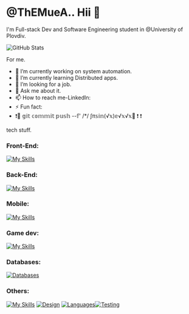 # @ThEMueA.. Hii 👋
I'm Full-stack Dev and Software Engineering student in @University of Plovdiv.


![GitHub Stats](https://github-readme-stats.vercel.app/api?username=ThEMueA&theme=vue-dark&bg_color=000000&title_color=FFD700&show_icons=true&hide_border=true&count_private=true)

For me.

- 🔭 I’m currently working on system automation.
- 🌱 I’m currently learning Distributed apps.
- 👷 I’m looking for a job.
- 💬 Ask me about it.
- 📫 How to reach me-LinkedIn: 
- ⚡ Fun fact: 
-  ❗🚨 𝕘𝕚𝕥 𝕔𝕠𝕞𝕞𝕚𝕥 𝕡𝕦𝕤𝕙 --𝕗' /*/ ∫π𝕤𝕚𝕟(√𝕩)𝕖√𝕩√𝕩🚨 ❗ ❗

tech stuff.

### Front-End:
[![My Skills](https://skillicons.dev/icons?i=html,css,scss,js,react,angular)](https://skillicons.dev)

### Back-End:
[![My Skills](https://skillicons.dev/icons?i=net,spring,go,mysql,postgres)](https://skillicons.dev)

### Mobile:
[![My Skills](https://skillicons.dev/icons?i=net,java,kotlin,androidstudio)](https://skillicons.dev)

### Game dev:
[![My Skills](https://skillicons.dev/icons?i=godot,unity,unreal)](https://skillicons.dev)

### Databases:
[![Databases](https://skillicons.dev/icons?i=mysql,postgres,mongodb,sqlite,redis,firebase)](https://skillicons.dev)

### Others:
[![My Skills](https://skillicons.dev/icons?i=azure,arduino,docker)](https://skillicons.dev) [![Design](https://skillicons.dev/icons?i=xd,sketch,illustrator,photoshop)](https://skillicons.dev) [![Languages](https://skillicons.dev/icons?i=ruby,scala,haskell,elixir)](https://skillicons.dev)[![Testing](https://skillicons.dev/icons?i=jest,selenium,postman)](https://skillicons.dev)




<!--
**ThEMueA/ThEMueA** is a ✨ _special_ ✨ repository because its `README.md` (this file) appears on your GitHub profile.

Here are some ideas to get you started:

- 🔭 I’m currently working on ...
- 🌱 I’m currently learning ...
- 👯 I’m looking to collaborate on ...
- 🤔 I’m looking for help with ...
- 💬 Ask me about ...
- 📫 How to reach me: ...
- 😄 Pronouns: ...
- ⚡ Fun fact: ...
-->
